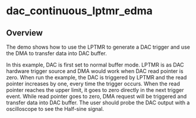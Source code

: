 # dac_continuous_lptmr_edma

## Overview

The demo shows how to use the LPTMR to generate a DAC trigger and use the DMA to transfer data into DAC buffer.

In this example, DAC is first set to normal buffer mode. LPTMR is as DAC hardware trigger source and DMA would work 
when DAC read pointer is zero. When run the example, the DAC is triggered by LPTMR and the read pointer increases by one,
every time the trigger occurs. When the read pointer reaches the upper limit, it goes to zero directly in the next trigger event.
While read pointer goes to zero, DMA request will be triggered and transfer data into DAC buffer. The user should probe
the DAC output with a oscilloscope to see the Half-sine signal.